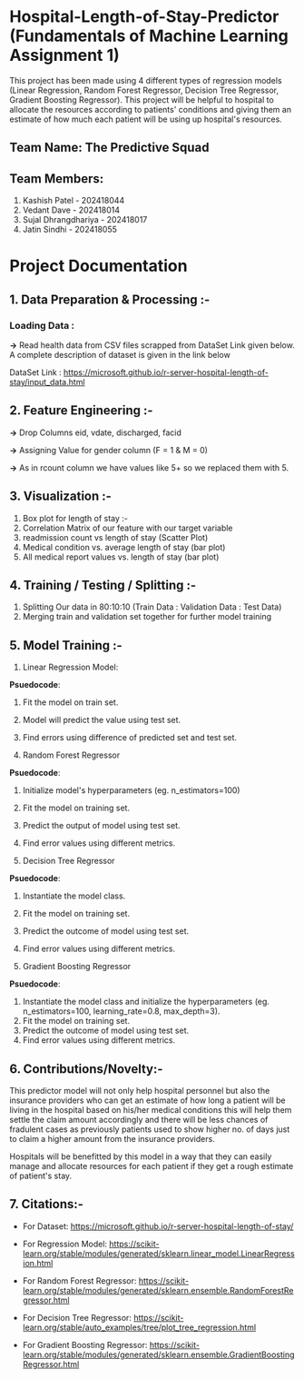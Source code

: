 # Hospital-Length-of-Stay-Predictor (Fundamentals of Machine Learning Assignment 1)
This project has been made using 4 different types of regression models (Linear Regression, Random Forest Regressor, Decision Tree Regressor, Gradient Boosting Regressor).
This project will be helpful to hospital to allocate the resources according to patients' conditions and giving them an estimate of how much each patient will be using up hospital's resources.

## Team Name: The Predictive Squad

## Team Members:

1. Kashish Patel - 202418044
2. Vedant Dave - 202418014
3. Sujal Dhrangdhariya - 202418017
4. Jatin Sindhi - 202418055

# Project Documentation
## 1. Data Preparation & Processing :-
### Loading Data :
**->** Read health data from CSV files scrapped from DataSet Link given below. A complete description of dataset is given in the link below

DataSet Link :
https://microsoft.github.io/r-server-hospital-length-of-stay/input_data.html

## 2. Feature Engineering :-
**->** Drop Columns eid, vdate, discharged, facid

**->** Assigning Value for gender column (F = 1 & M = 0)

**->** As in rcount column we have values like 5+ so we replaced them with 5.

## 3. Visualization :-
1. Box plot for length of stay :-
2. Correlation Matrix of our feature with our target variable
3. readmission count vs length of stay (Scatter Plot)
4. Medical condition vs. average length of stay (bar plot)
5. All medical report values vs. length of stay (bar plot)

## 4. Training / Testing / Splitting :-
1. Splitting Our data in 80:10:10 (Train Data : Validation Data : Test Data)
2. Merging train and validation set together for further model training

## 5. Model Training :-
1. Linear Regression Model:

  **Psuedocode**:
  1. Fit the model on train set.
  2. Model will predict the value using test set.
  3. Find errors using difference of predicted set and test set.
  

2. Random Forest Regressor

  **Psuedocode**:

  1. Initialize model's hyperparameters (eg. n_estimators=100)
  2. Fit the model on training set.
  3. Predict the output of model using test set.
  4. Find error values using different metrics.

3. Decision Tree Regressor

  **Psuedocode**:
  
  1. Instantiate the model class.
  2. Fit the model on training set.
  3. Predict the outcome of model using test set.
  4. Find error values using different metrics.


4. Gradient Boosting Regressor

  **Psuedocode**:
  1. Instantiate the model class and initialize the hyperparameters (eg. n_estimators=100, learning_rate=0.8, max_depth=3).
  2. Fit the model on training set.
  3. Predict the outcome of model using test set.
  4. Find error values using different metrics.


## 6. Contributions/Novelty:-

This predictor model will not only help hospital personnel but also the insurance providers who can get an estimate of how long a patient will be living in the hospital based on his/her medical conditions this will help them settle the claim amount accordingly and there will be less chances of fradulent cases as previously patients used to show higher no. of days just to claim a higher amount from the insurance providers.

Hospitals will be benefitted by this model in a way that they can easily manage and allocate resources for each patient if they get a rough estimate of patient's stay.

## 7. Citations:-


*   For Dataset: https://microsoft.github.io/r-server-hospital-length-of-stay/

*   For Regression Model: https://scikit-learn.org/stable/modules/generated/sklearn.linear_model.LinearRegression.html

* For Random Forest Regressor: https://scikit-learn.org/stable/modules/generated/sklearn.ensemble.RandomForestRegressor.html

* For Decision Tree Regressor: https://scikit-learn.org/stable/auto_examples/tree/plot_tree_regression.html

* For Gradient Boosting Regressor: https://scikit-learn.org/stable/modules/generated/sklearn.ensemble.GradientBoostingRegressor.html




